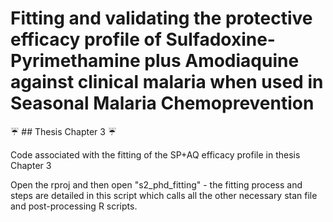# Fitting and validating the protective efficacy profile of Sulfadoxine-Pyrimethamine plus Amodiaquine against clinical malaria when used in Seasonal Malaria Chemoprevention 

:umbrella: ## Thesis Chapter 3 :umbrella:



Code associated with the fitting of the SP+AQ efficacy profile in thesis Chapter 3  

Open the rproj and then open "s2_phd_fitting" - the fitting process and steps are detailed in this script which calls all the other necessary stan file and post-processing R scripts.
